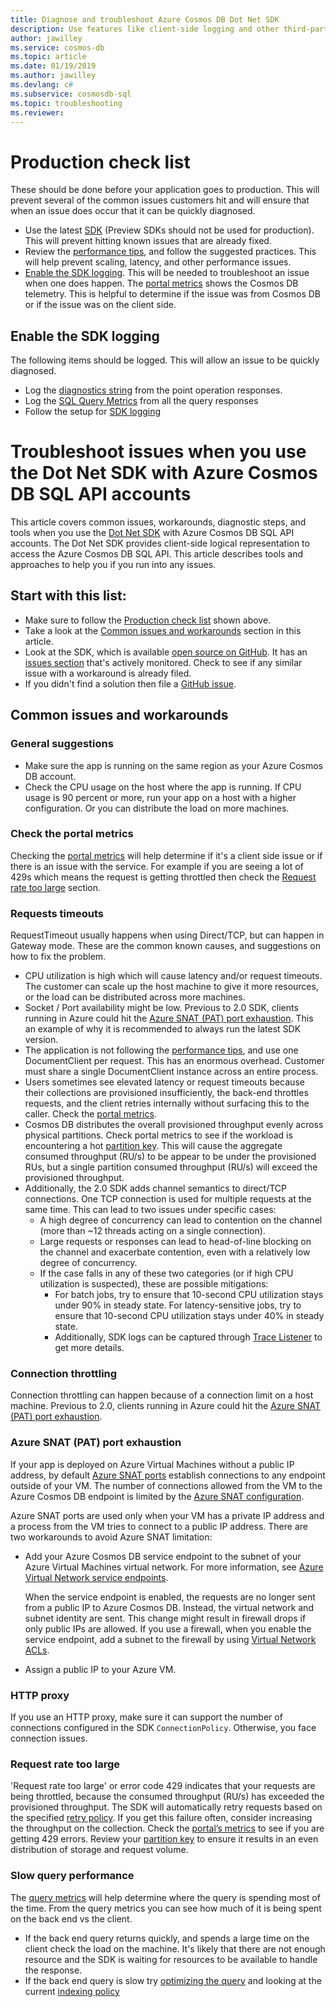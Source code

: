 ```yaml
---
title: Diagnose and troubleshoot Azure Cosmos DB Dot Net SDK
description: Use features like client-side logging and other third-party tools to identify, diagnose, and troubleshoot Azure Cosmos DB issues.
author: jawilley
ms.service: cosmos-db
ms.topic: article
ms.date: 01/19/2019
ms.author: jawilley
ms.devlang: c#
ms.subservice: cosmosdb-sql
ms.topic: troubleshooting
ms.reviewer: 
---
```


# Production check list<a name="production-check-list"></a>
These should be done before your application goes to production. This will prevent several of the common issues customers hit and will ensure that when an issue does occur that it can be quickly diagnosed.

* Use the latest [SDK](https://github.com/Azure/azure-cosmos-dotnet-v2/blob/master/changelog.md) (Preview SDKs should not be used for production). This will prevent hitting known issues that are already fixed.
* Review the [performance tips](performance-tips.md), and follow the suggested practices. This will help prevent scaling, latency, and other performance issues.
* [Enable the SDK logging](#logging). This will be needed to troubleshoot an issue when one does happen. The [portal metrics](https://docs.microsoft.com/azure/cosmos-db/monitor-accounts) shows the Cosmos DB telemetry. This is helpful to determine if the issue was from Cosmos DB or if the issue was on the client side.

## Enable the SDK logging<a name="logging"></a>
The following items should be logged. This will allow an issue to be quickly diagnosed.
* Log the [diagnostics string](https://docs.microsoft.com/en-us/dotnet/api/microsoft.azure.documents.client.resourceresponsebase.requestdiagnosticsstring?view=azure-dotnet) from the point operation responses.
* Log the [SQL Query Metrics](https://docs.microsoft.com/azure/cosmos-db/sql-api-query-metrics) from all the query responses 
* Follow the setup for [SDK logging](https://github.com/Azure/azure-cosmos-dotnet-v2/blob/master/docs/documentdb-sdk_capture_etl.md) 

# Troubleshoot issues when you use the Dot Net SDK with Azure Cosmos DB SQL API accounts
This article covers common issues, workarounds, diagnostic steps, and tools when you use the [Dot Net SDK](sql-api-sdk-dotnet.md) with Azure Cosmos DB SQL API accounts.
The Dot Net SDK provides client-side logical representation to access the Azure Cosmos DB SQL API. This article describes tools and approaches to help you if you run into any issues.

## Start with this list:
* Make sure to follow the [Production check list] shown above.
* Take a look at the [Common issues and workarounds](#common-issues-workarounds) section in this article.
* Look at the SDK, which is available [open source on GitHub](https://github.com/Azure/azure-cosmos-dotnet-v2). It has an [issues section](https://github.com/Azure/azure-cosmos-dotnet-v2/issues) that's actively monitored. Check to see if any similar issue with a workaround is already filed.
* If you didn't find a solution then file a [GitHub issue](https://github.com/Azure/azure-cosmos-dotnet-v2/issues).
 
## <a name="common-issues-workarounds"></a>Common issues and workarounds

### General suggestions
* Make sure the app is running on the same region as your Azure Cosmos DB account. 
* Check the CPU usage on the host where the app is running. If CPU usage is 90 percent or more, run your app on a host with a higher configuration. Or you can distribute the load on more machines.

### Check the portal metrics
Checking the [portal metrics](https://docs.microsoft.com/azure/cosmos-db/monitor-accounts) will help determine if it's a client side issue or if there is an issue with the service. For example if you are seeing a lot of 429s which means the request is getting throttled then check the [Request rate too large] section. 

### <a name="request-timeouts"></a>Requests timeouts
RequestTimeout usually happens when using Direct/TCP, but can happen in Gateway mode. These are the common known causes, and suggestions on how to fix the problem.

* CPU utilization is high which will cause latency and/or request timeouts. The customer can scale up the host machine to give it more resources, or the load can be distributed across more machines.
* Socket / Port availability might be low. Previous to 2.0 SDK, clients running in Azure could hit the [Azure SNAT (PAT) port exhaustion]. This an example of why it is recommended to always run the latest SDK version.
* The application is not following the [performance tips](performance-tips.md), and use one DocumentClient per request. This has an enormous overhead. Customer must share a single DocumentClient instance across an entire process.
* Users sometimes see elevated latency or request timeouts because their collections are provisioned insufficiently, the back-end throttles requests, and the client retries internally without surfacing this to the caller. Check the [portal metrics](https://docs.microsoft.com/azure/cosmos-db/monitor-accounts).
* Cosmos DB distributes the overall provisioned throughput evenly across physical partitions. Check portal metrics to see if the workload is encountering a hot [partition key](https://docs.microsoft.com/azure/cosmos-db/partition-data). This will cause the aggregate consumed throughput (RU/s) to be appear to be under the provisioned RUs, but a single partition consumed throughput (RU/s) will exceed the provisioned throughput. 
* Additionally, the 2.0 SDK adds channel semantics to direct/TCP connections. One TCP connection is used for multiple requests at the same time. This can lead to two issues under specific cases:
    * A high degree of concurrency can lead to contention on the channel (more than ~12 threads acting on a single connection).
    * Large requests or responses can lead to head-of-line blocking on the channel and exacerbate contention, even with a relatively low degree of concurrency.
    * If the case falls in any of these two categories (or if high CPU utilization is suspected), these are possible mitigations:
        * For batch jobs, try to ensure that 10-second CPU utilization stays under 90% in steady state. For latency-sensitive jobs, try to ensure that 10-second CPU utilization stays under 40% in steady state.
        * Additionally, SDK logs can be captured through [Trace Listener](https://github.com/Azure/azure-cosmosdb-dotnet/blob/master/docs/documentdb-sdk_capture_etl.md) to get more details.

### Connection throttling
Connection throttling can happen because of a connection limit on a host machine. Previous to 2.0, clients running in Azure could hit the [Azure SNAT (PAT) port exhaustion].

### <a name="snat"></a>Azure SNAT (PAT) port exhaustion

If your app is deployed on Azure Virtual Machines without a public IP address, by default [Azure SNAT ports](https://docs.microsoft.com/azure/load-balancer/load-balancer-outbound-connections#preallocatedports) establish connections to any endpoint outside of your VM. The number of connections allowed from the VM to the Azure Cosmos DB endpoint is limited by the [Azure SNAT configuration](https://docs.microsoft.com/azure/load-balancer/load-balancer-outbound-connections#preallocatedports).

 Azure SNAT ports are used only when your VM has a private IP address and a process from the VM tries to connect to a public IP address. There are two workarounds to avoid Azure SNAT limitation:

* Add your Azure Cosmos DB service endpoint to the subnet of your Azure Virtual Machines virtual network. For more information, see [Azure Virtual Network service endpoints](https://docs.microsoft.com/azure/virtual-network/virtual-network-service-endpoints-overview). 

    When the service endpoint is enabled, the requests are no longer sent from a public IP to Azure Cosmos DB. Instead, the virtual network and subnet identity are sent. This change might result in firewall drops if only public IPs are allowed. If you use a firewall, when you enable the service endpoint, add a subnet to the firewall by using [Virtual Network ACLs](https://docs.microsoft.com/azure/virtual-network/virtual-networks-acl).
* Assign a public IP to your Azure VM.

### HTTP proxy

If you use an HTTP proxy, make sure it can support the number of connections configured in the SDK `ConnectionPolicy`.
Otherwise, you face connection issues.

### Request rate too large<a name="request-rate-too-large"></a>
'Request rate too large' or error code 429 indicates that your requests are being throttled, because the consumed throughput (RU/s) has exceeded the provisioned throughput. The SDK will automatically retry requests based on the specified [retry policy](https://docs.microsoft.com/en-us/dotnet/api/microsoft.azure.documents.client.connectionpolicy.retryoptions?view=azure-dotnet). If you get this failure often, consider increasing the throughput on the collection. Check the [portal’s metrics](https://docs.microsoft.com/azure/cosmos-db/use-metrics) to see if you are getting 429 errors. Review your [partition key](https://docs.microsoft.com/en-us/azure/cosmos-db/partitioning-overview#choose-partitionkey) to ensure it results in an even distribution of storage and request volume. 

### Slow query performance
The [query metrics](https://docs.microsoft.com/azure/cosmos-db/sql-api-query-metrics) will help determine where the query is spending most of the time. From the query metrics you can see how much of it is being spent on the back end vs the client.
* If the back end query returns quickly, and spends a large time on the client check the load on the machine. It's likely that there are not enough resource and the SDK is waiting for resources to be available to handle the response.
* If the back end query is slow try [optimizing the query](https://docs.microsoft.com/azure/cosmos-db/optimize-cost-queries) and looking at the current [indexing policy](https://docs.microsoft.com/azure/cosmos-db/index-overview) 


 <!--Anchors-->
[Common issues and workarounds]: #common-issues-workarounds
[Enable client SDK logging]: #logging
[Request rate too large]: #request-rate-too-large
[Request Timeouts]: #request-timeouts
[Azure SNAT (PAT) port exhaustion]: #snat
[Production check list]: #production-check-list



